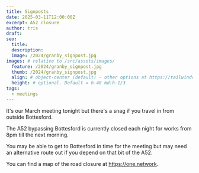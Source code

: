 ```yaml
---
title: Signposts
date: 2025-03-11T12:00:00Z
excerpt: A52 closure
author: tris
draft: 
seo:
  title:
  description:
  image: /2024/granby_signpost.jpg
images: # relative to /src/assets/images/
  feature: /2024/granby_signpost.jpg
  thumb: /2024/granby_signpost.jpg
  align: # object-center (default) - other options at https://tailwindcss.com/docs/object-position
  height: # optional. Default = h-48 md:h-1/3
tags:
  - meetings
---
```

It's our March meeting tonight but there's a snag if you travel in from outside Bottesford.

The A52 bypassing Bottesford is currently closed each night for works from 8pm till the next morning. 

You may be able to get to Bottesford in time for the meeting but may need an alternative route out if you depend on that bit of the A52. 

You can find a map of the road closure at https://one.network.

